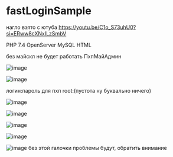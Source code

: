 # fastLoginSample

нагло взято с ютуба https://youtu.be/C1o_S73uhU0?si=ERww8cXNxILzSmbV

PHP 7.4 OpenServer MySQL HTML 

без майскл не будет работать ПхпМайАдмин

![image](https://github.com/user-attachments/assets/59f700b6-2296-481d-a8e0-47097f3ed57c)

![image](https://github.com/user-attachments/assets/102d280e-f509-445f-98ff-95e8c65bcbad)

логин:пароль для пхп root:(пустота ну буквально ничего)

![image](https://github.com/user-attachments/assets/952e5533-f119-4217-8c64-45a481ec030f)

![image](https://github.com/user-attachments/assets/2bb504b2-95b6-4d14-b5a8-1c8183deeaa3)

![image](https://github.com/user-attachments/assets/e19e3bbb-cbe5-4922-87e4-9a0a2602e269)

![image](https://github.com/user-attachments/assets/29ffcce2-8147-4edd-8441-dd03696b90b1)

![image](https://github.com/user-attachments/assets/822a7502-d8d6-4bd7-902f-9f4ed73c848e) без этой галочки проблемы будут, обратить внимание
